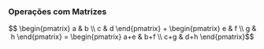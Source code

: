 ### <b>Operações com Matrizes</b>

```math
 \begin{pmatrix}  a & b \\ c & d  \end{pmatrix}  +  \begin{pmatrix} e & f \\ g & h \end{pmatrix}  =    \begin{pmatrix} a+e & b+f \\ c+g & d+h \end{pmatrix}
```




